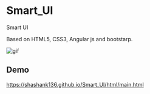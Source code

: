 # Smart_UI
Smart UI

Based on HTML5, CSS3, Angular js and bootstarp.

![gif](https://github.com/shashank136/Smart_UI/blob/master/res/img/grid.gif)

## Demo

https://shashank136.github.io/Smart_UI/html/main.html
